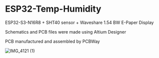 # ESP32-Temp-Humidity
ESP32-S3-N16R8 + SHT40 sensor + Waveshare 1.54 BW E-Paper Display

Schematics and PCB files were made using Altium Designer

PCB manufactured and assembled by PCBWay

![IMG_4121 (1)](https://github.com/user-attachments/assets/38f2e3dc-0666-4771-af8f-15ea0f122d55)
